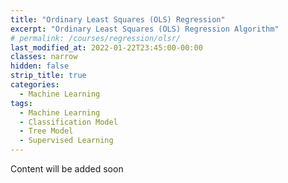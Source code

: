 ```yaml
---
title: "Ordinary Least Squares (OLS) Regression"
excerpt: "Ordinary Least Squares (OLS) Regression Algorithm"
# permalink: /courses/regression/olsr/
last_modified_at: 2022-01-22T23:45:00-00:00
classes: narrow
hidden: false
strip_title: true
categories:
  - Machine Learning
tags: 
  - Machine Learning
  - Classification Model
  - Tree Model
  - Supervised Learning
---
```

Content will be added soon